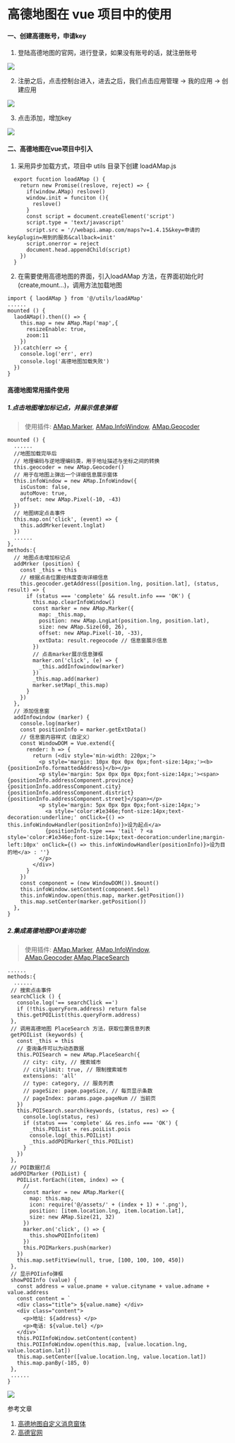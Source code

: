 # 高德地图在 vue 项目中的使用

#### 一、创建高德账号，申请key  
1. 登陆高德地图的官网，进行登录，如果没有账号的话，就注册账号  
<img src="./src/assets/map_register.png">

2. 注册之后，点击控制台进入，进去之后，我们点击应用管理 -> 我的应用 -> 创建应用
<img src="./src/assets/create_map_app.png" >  

3. 点击添加，增加key
<img src="./src/assets/map_add.png" >

#### 二、高德地图在vue项目中引入
1. 采用异步加载方式，项目中 utils 目录下创建 loadAMap.js
```
  export fucntion loadAMap () {
    return new Promise((reslove, reject) => {
      if(window.AMap) reslove()
      window.init = funciton (){
        reslove()
      }
      const script = document.createElement('script')
      script.type = 'text/javascript'
      script.src = '//webapi.amap.com/maps?v=1.4.15&key=申请的key&plugin=用到的服务&callback=init'
      script.onerror = reject
      document.head.appendChild(script)
    })
  }
```
2. 在需要使用高德地图的界面，引入loadAMap 方法，在界面初始化时(create,mount...)，调用方法加载地图
```
import { laodAMap } from '@/utils/loadAMap'
......
mounted () {
  laodAMap().then(() => {
    this.map = new AMap.Map('map',{
      resizeEnable: true,
      zoom:11
    })
  }).catch(err => {
    console.log('err', err)
    console.log('高德地图加载失败')
  })
}
```

#### 高德地图常用插件使用
##### 1.点击地图增加标记点，并展示信息弹框  

> 使用插件: [AMap.Marker](https://lbs.amap.com/api/javascript-api/reference/overlay#marker), [AMap.InfoWindow](https://lbs.amap.com/api/javascript-api/reference/infowindow#InfoWindow), [AMap.Geocoder](https://lbs.amap.com/api/javascript-api/reference/lnglat-to-address#m_AMap.Geocoder)  
```
mounted () {
  ......
  //地图加载完毕后
  // 地理编码与逆地理编码类，用于地址描述与坐标之间的转换
  this.geocoder = new AMap.Geocoder() 
  // 用于在地图上弹出一个详细信息展示窗体
  this.infoWindow = new AMap.InfoWindow({
    isCustom: false,
    autoMove: true,
    offset: new AMap.Pixel(-10, -43)
  })
  // 地图绑定点击事件
  this.map.on('click', (event) => {
    this.addMrker(event.lnglat)
  })
  ......
},
methods:{
  // 地图点击增加标记点
  addMrker (position) {
    const _this = this
    // 根据点击位置经纬度查询详细信息
    this.geocoder.getAddress([position.lng, position.lat], (status, result) => {
      if (status === 'complete' && result.info === 'OK') {
        this.map.clearInfoWindow()
        const marker = new AMap.Marker({
          map: _this.map,
          position: new AMap.LngLat(position.lng, position.lat),
          size: new AMap.Size(60, 26),
          offset: new AMap.Pixel(-10, -33),
          extData: result.regeocode // 信息窗展示信息
        })
        // 点击marker展示信息弹框
        marker.on('click', (e) => {
          _this.addInfowindow(marker)
        })
        _this.map.add(marker)
        marker.setMap(_this.map)
      }
    })
  },
  // 添加信息窗
  addInfowindow (marker) {
    console.log(marker)
    const positionInfo = marker.getExtData()
    // 信息窗内容样式（自定义）
    const WindowDOM = Vue.extend({
      render: h => {
        return (<div style='min-width: 220px;'>
          <p style='margin: 10px 0px 0px 0px;font-size:14px;'><b>{positionInfo.formattedAddress}</b></p>
          <p style='margin: 5px 0px 0px 0px;font-size:14px;'><span>{positionInfo.addressComponent.province}{positionInfo.addressComponent.city}{positionInfo.addressComponent.district}{positionInfo.addressComponent.street}</span></p>
          <p style='margin: 5px 0px 0px 0px;font-size:14px;'>
            <a style='color:#1e346e;font-size:14px;text-decoration:underline;' onClick={() => this.infoWindowHandler(positionInfo)}>设为起点</a>
            {positionInfo.type === 'tail' ? <a style='color:#1e346e;font-size:14px;text-decoration:underline;margin-left:10px' onClick={() => this.infoWindowHandler(positionInfo)}>设为目的地</a> : ''}
          </p>
        </div>)
      }
    })
    const component = (new WindowDOM()).$mount()
    this.infoWindow.setContent(component.$el)
    this.infoWindow.open(this.map, marker.getPosition())
    this.map.setCenter(marker.getPosition())
  },
}
```

##### 2.集成高德地图POI查询功能
 > 使用插件: [AMap.Marker](https://lbs.amap.com/api/javascript-api/reference/overlay#marker), [AMap.InfoWindow](https://lbs.amap.com/api/javascript-api/reference/infowindow#InfoWindow), [AMap.Geocoder](https://lbs.amap.com/api/javascript-api/reference/lnglat-to-address#m_AMap.Geocoder),[AMap.PlaceSearch](https://lbs.amap.com/api/javascript-api/reference/search#m_AMap.PlaceSearch) 

 ```
 ......
 methods:{
   ......
  // 搜索点击事件
  searchClick () {
    console.log('== searchClick ==')
    if (!this.queryForm.address) return false
    this.getPOIList(this.queryForm.address)
  },
  // 调用高德地图 PlaceSearch 方法，获取位置信息列表
  getPOIList (keywords) {
    const _this = this
    // 查询条件可以为动态数据
    this.POISearch = new AMap.PlaceSearch({
      // city: city, // 搜索城市
      // citylimit: true, // 限制搜索城市
      extensions: 'all'
      // type: category, // 服务列表
      // pageSize: page.pageSize, // 每页显示条数
      // pageIndex: params.page.pageNum // 当前页
    })
    this.POISearch.search(keywords, (status, res) => {
      console.log(status, res)
      if (status === 'complete' && res.info === 'OK') {
        _this.POIList = res.poiList.pois
        console.log(_this.POIList)
        _this.addPOIMarker(_this.POIList)
      }
    })
  },
  // POI数据打点
  addPOIMarker (POIList) {
    POIList.forEach((item, index) => {
      // 
      const marker = new AMap.Marker({
        map: this.map,
        icon: require('@/assets/' + (index + 1) + '.png'),
        position: [item.location.lng, item.location.lat],
        size: new AMap.Size(21, 32)
      })
      marker.on('click', () => {
        this.showPOIInfo(item)
      })
      this.POIMarkers.push(marker)
    })
    this.map.setFitView(null, true, [100, 100, 100, 450])
  },
  // 显示POIinfo弹框
  showPOIInfo (value) {
    const address = value.pname + value.cityname + value.adname + value.address
    const content = `
    <div class="title"> ${value.name} </div>
    <div class="content">
      <p>地址: ${address} </p>
      <p>电话: ${value.tel} </p>
    </div>`
    this.POIInfoWindow.setContent(content)
    this.POIInfoWindow.open(this.map, [value.location.lng, value.location.lat])
    this.map.setCenter([value.location.lng, value.location.lat])
    this.map.panBy(-185, 0)
  },
  ......
 }
 ```
 <img src="./src/assets/poi_search.png">

参考文章
1. [高德地图自定义消息窗体](https://blog.csdn.net/as849167276/article/details/108708746)
2. [高德官网](https://lbs.amap.com/api/javascript-api/summary)